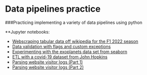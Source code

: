 # Data pipelines practice
###Practicing implementing a variety of data pipelines using python

**Jupyter notebooks:

- [Webscraping tabular data off wikipedia for the F1 2022 season](https://github.com/Pova/Data-pipelines-practice/blob/main/Data%20pipelines%20-%20Data%20Collection.ipynb)
- [Data validation with flags and custom exceptions](https://github.com/Pova/Data-pipelines-practice/blob/main/Data%20pipelines%20-%20Data%20Validation.ipynb)
- [Experimenting with the exoplanets data set from seaborn](https://github.com/Pova/Data-pipelines-practice/blob/main/Data%20pipelines%20-%20Exoplanets.ipynb)
- [ETL with a covid-19 dataset from John Hopkins](https://github.com/Pova/Data-pipelines-practice/blob/main/Data%20pipelines%20-%20Covid-19%20Daily%20Reports.ipynb)
- [Parsing website visitor logs (Part 1)](https://github.com/Pova/Data-pipelines-practice/blob/main/Data%20pipelines%20-%20Website%20Visitor%20Counts_1.ipynb)
- [Parsing website visitor logs (Part 2)](https://github.com/Pova/Data-pipelines-practice/blob/main/Data%20pipelines%20-%20Website%20Visitor%20Counts_2.ipynb)
